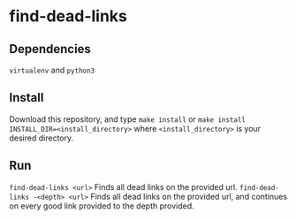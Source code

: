 # find-dead-links
## Dependencies
`virtualenv` and `python3`
## Install
Download this repository, and type `make install` or `make install INSTALL_DIR=<install_directory>` where `<install_directory>` is your desired directory.
## Run
`find-dead-links <url>` Finds all dead links on the provided url.
`find-dead-links -<depth> <url>` Finds all dead links on the provided url, and continues on every good link provided to the depth provided.

